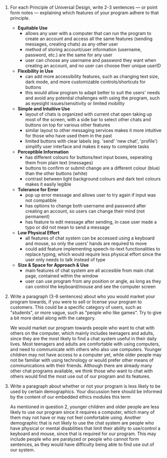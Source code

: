 1. For each Principle of Universal Design, write 2-3 sentences — or point form notes — explaining which features of your program adhere to that principle.
   - **Equitable Use**
       - allows any user with a computer that can run the program to create an account and access all the same features (sending messages, creating chats) as any other user
       - method of storing account/user information (username, password, etc.) are the same for any user
       - user can choose any username and password they want when creating an account, and no user can choose their unique userID
   - **Flexibility in Use**
       - can add more accessibility features, such as changing text size, dark mode, and more customizable controls/shortcuts for buttons
       - this would allow program to adapt better to suit the users' needs and avoid any potential challenges with using the program, such as eyesight issues/sensitivity or limited mobility 
   - **Simple and Intuitive Use**
       - layout of chats is organized with current chat open taking up most of the screen, with a side bar to select other chats and buttons on top for various other features
       - similar layout to other messaging services makes it more intuitive for those who have used them in the past
       - limited buttons with clear labels (eg. 'send' 'new chat', 'profile') simplify user interface and makes it easy to complete tasks
   - **Perceptible Information**
       - has different colours for buttons/text input boxes, seperating them from plain text (messages)
       - buttons to confirm or submit change are a different colour (blue) than the other buttons (white)
       - contrast between light background colours and dark text colours makes it easily legible
   - **Tolerance for Error**
       - pop up error message and allows user to try again if input was not compatible
       - has options to change both username and password after creating an account, so users can change their mind (not permanent)
       - has feature to edit message after sending, in case user made a typo or did not mean to send a message
   - **Low Physical Effort**
       - all features of chat system can be accessed using a keyboard and mouse, so only the users' hands are required to move
       - could add feature implementing speech-to-text functionalities to replace typing, which would require less physical effort since the user only needs to talk instead of type
   - **Size & Space for Approach & Use**
       - main features of chat system are all accesible from main chat page, contained within the window
       - user can use program from any position or angle, as long as they can control the keyboard/mouse and see the computer screen

2. Write a paragraph (3-6 sentences) about who you would market your program towards, if you were to sell or license your program to customers. This could be a specific category of users, such as "students", or more vague, such as "people who like games". Try to give a bit more detail along with the category.

   We would market our program towards people who want to chat with others on the computer, which mainly includes teenagers and adults, since they are the most likely to find a chat system useful in their daily lives. Most teenagers and adults are comfortable with using computers, and need to communicate with others who also use computers. Younger children may not have access to a computer yet, while older people may not be familiar with using technology or would prefer other means of communications with their friends. Although there are already many other chat programs available, we think those who want to chat with others would find the most use out of our program and its features.

4. Write a paragraph about whether or not your program is less likely to be used by certain demographics. Your discussion here should be informed by the content of our embedded ethics modules this term

   As mentioned in question 2, younger children and older people are less likely to use our program since it requires a computer, which many of them may not have or may not feel comfortable using. Another demographic that is not likely to use the chat system are people who have physical or mental disabilities that limit their ability to use/control a keyboard and mouse, since that is required for our program. This may include people who are paralyzed or people who cannot form sentences, as they would have difficulty being able to find use out of our system.
